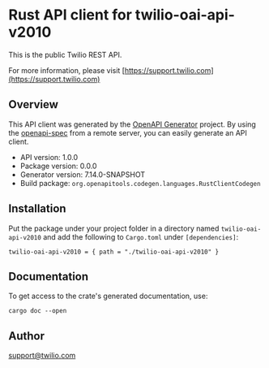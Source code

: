# Rust API client for twilio-oai-api-v2010

This is the public Twilio REST API.

For more information, please visit [https://support.twilio.com](https://support.twilio.com)

## Overview

This API client was generated by the [OpenAPI Generator](https://openapi-generator.tech) project.  By using the [openapi-spec](https://openapis.org) from a remote server, you can easily generate an API client.

- API version: 1.0.0
- Package version: 0.0.0
- Generator version: 7.14.0-SNAPSHOT
- Build package: `org.openapitools.codegen.languages.RustClientCodegen`

## Installation

Put the package under your project folder in a directory named `twilio-oai-api-v2010` and add the following to `Cargo.toml` under `[dependencies]`:

```
twilio-oai-api-v2010 = { path = "./twilio-oai-api-v2010" }
```

## Documentation

To get access to the crate's generated documentation, use:

```
cargo doc --open
```

## Author

support@twilio.com

